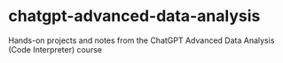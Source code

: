 # chatgpt-advanced-data-analysis
Hands-on projects and notes from the ChatGPT Advanced Data Analysis (Code Interpreter) course
